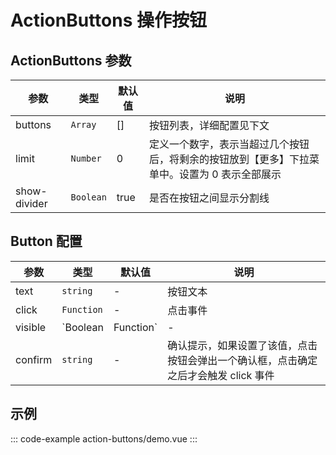 # ActionButtons 操作按钮

## ActionButtons 参数

| 参数         | 类型      | 默认值 | 说明                                                                                          |
| ------------ | --------- | ------ | --------------------------------------------------------------------------------------------- |
| buttons      | `Array`   | []     | 按钮列表，详细配置见下文                                                                      |
| limit        | `Number`  | 0      | 定义一个数字，表示当超过几个按钮后，将剩余的按钮放到【更多】下拉菜单中。设置为 0 表示全部展示 |
| show-divider | `Boolean` | true   | 是否在按钮之间显示分割线                                                                      |

## Button 配置

| 参数    | 类型               | 默认值 | 说明                                                                                |
| ------- | ------------------ | ------ | ----------------------------------------------------------------------------------- |
| text    | `string`           | -      | 按钮文本                                                                            |
| click   | `Function`         | -      | 点击事件                                                                            |
| visible | `Boolean|Function` | -      | 控制按钮是否可见的回调，返回 true 即表示按钮可见。                                  |
| confirm | `string`           | -      | 确认提示，如果设置了该值，点击按钮会弹出一个确认框，点击确定之后才会触发 click 事件 |

## 示例
::: code-example action-buttons/demo.vue
:::

